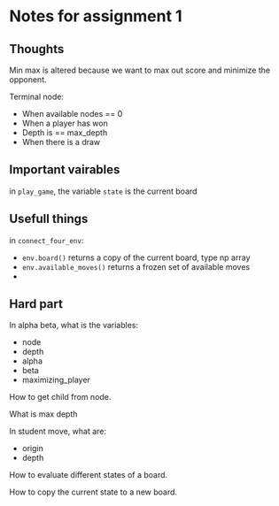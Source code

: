 # Notes for assignment 1 

## Thoughts

Min max is altered because we want to max out score and minimize the opponent.

Terminal node: 
 - When available nodes == 0
 - When a player has won
 - Depth is == max_depth
 - When there is a draw

## Important vairables

in `play_game`, the variable `state` is the current board 

## Usefull things 

in `connect_four_env`: 
 - `env.board()` returns a copy of the current board, type np array
 - `env.available_moves()` returns a frozen set of available moves
 - 

## Hard part

In alpha beta, what is the variables:
 - node
 - depth
 - alpha
 - beta
 - maximizing_player

How to get child from node.

What is max depth

In student move, what are:
- origin 
- depth

How to evaluate different states of a board.

How to copy the current state to a new board.